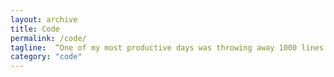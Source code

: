 ```yaml
---
layout: archive
title: Code
permalink: /code/
tagline:  “One of my most productive days was throwing away 1000 lines of code.”
category: "code"
---
```

